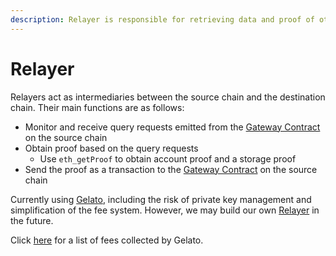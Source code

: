 ```yaml
---
description: Relayer is responsible for retrieving data and proof of other chains
---
```


# Relayer

Relayers act as intermediaries between the source chain and the destination chain. Their main functions are as follows:

* Monitor and receive query requests emitted from the [Gateway Contract](gateway/) on the source chain
* Obtain proof based on the query requests
  * Use `eth_getProof` to obtain account proof and a storage proof
* Send the proof as a transaction to the [Gateway Contract](gateway/) on the source chain

Currently using [Gelato](https://www.gelato.network/), including the risk of private key management and simplification of the fee system. However, we may build our own [Relayer](relayer.md) in the future.

Click [here](https://docs.gelato.network/developer-services/relay/payment-and-fees#gelatos-fees) for a list of fees collected by Gelato.

